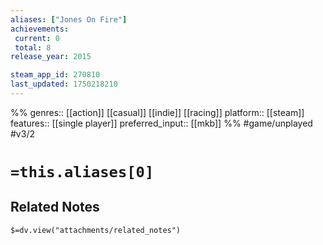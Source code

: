 ```yaml
---
aliases: ["Jones On Fire"]
achievements:
 current: 0
 total: 8
release_year: 2015

steam_app_id: 270810
last_updated: 1750218210
---
```

%%
genres:: [[action]] [[casual]] [[indie]] [[racing]]
platform:: [[steam]]
features:: [[single player]]
preferred_input:: [[mkb]]
%%
#game/unplayed
#v3/2

# `=this.aliases[0]`
## Related Notes
`$=dv.view("attachments/related_notes")`